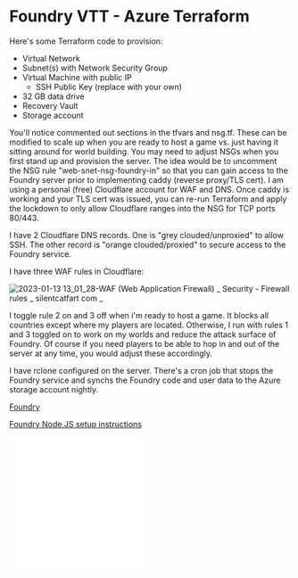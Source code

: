 # Foundry VTT - Azure Terraform

Here's some Terraform code to provision:

* Virtual Network
* Subnet(s) with Network Security Group
* Virtual Machine with public IP
    * SSH Public Key (replace with your own)
* 32 GB data drive
* Recovery Vault
* Storage account

You'll notice commented out sections in the tfvars and nsg.tf. These can be modified to scale up
when you are ready to host a game vs. just having it sitting around for world building. You may
need to adjust NSGs when you first stand up and provision the server. The idea would be to uncomment
the NSG rule "web-snet-nsg-foundry-in" so that you can gain access to the Foundry server prior to
implementing caddy (reverse proxy/TLS cert). I am using a personal (free) Cloudflare account for WAF
and DNS. Once caddy is working and your TLS cert was issued, you can re-run Terraform and apply the
lockdown to only allow Cloudflare ranges into the NSG for TCP ports 80/443.

I have 2 Cloudflare DNS records. One is "grey clouded/unproxied" to allow SSH. The other record is
"orange clouded/proxied" to secure access to the Foundry service.

I have three WAF rules in Cloudflare:

![2023-01-13 13_01_28-WAF (Web Application Firewall) _ Security - Firewall rules _ silentcatfart com _](https://user-images.githubusercontent.com/122320481/212393865-d2bab167-84a3-4263-9fbb-3aa4384ac085.png)

I toggle rule 2 on and 3 off when i'm ready to host a game. It blocks all countries except where my
players are located. Otherwise, I run with rules 1 and 3 toggled on to work on my worlds and reduce the
attack surface of Foundry. Of course if you need players to be able to hop in and out of the server at
any time, you would adjust these accordingly.

I have rclone configured on the server. There's a cron job that stops the Foundry service and synchs the
Foundry code and user data to the Azure storage account nightly.

[Foundry](https://foundryvtt.com/)

[Foundry Node.JS setup instructions](https://foundryvtt.com/article/installation/)

![](./image.svg)
